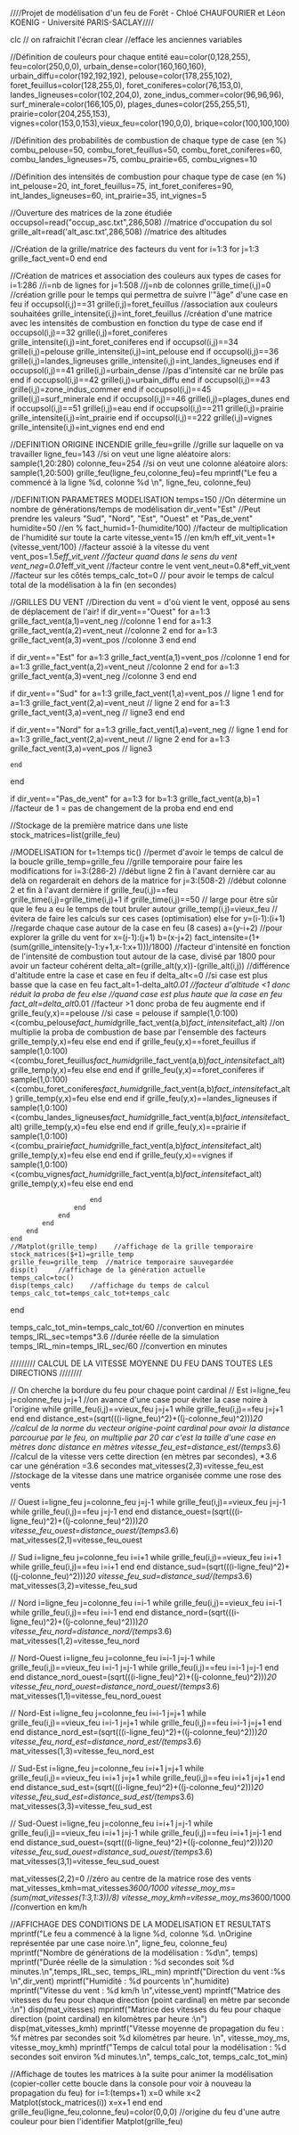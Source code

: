 ////Projet de modélisation d'un feu de Forêt - Chloé CHAUFOURIER et Léon KOENIG - Université PARIS-SACLAY////

clc // on rafraichit l'écran
clear //efface les anciennes variables

//Définition de couleurs pour chaque entité
eau=color(0,128,255), feu=color(250,0,0), urbain_dense=color(160,160,160), urbain_diffu=color(192,192,192), pelouse=color(178,255,102), foret_feuillus=color(128,255,0), foret_coniferes=color(76,153,0), landes_ligneuses=color(102,204,0), zone_indus_commer=color(96,96,96), surf_minerale=color(166,105,0), plages_dunes=color(255,255,51), prairie=color(204,255,153), vignes=color(153,0,153),vieux_feu=color(190,0,0), brique=color(100,100,100)

//Définition des probabilités de combustion de chaque type de case (en %)
combu_pelouse=50, combu_foret_feuillus=50, combu_foret_coniferes=60, combu_landes_ligneuses=75, combu_prairie=65, combu_vignes=10

//Définition des intensités de combustion pour chaque type de case (en %)
int_pelouse=20, int_foret_feuillus=75, int_foret_coniferes=90, int_landes_ligneuses=60, int_prairie=35, int_vignes=5

//Ouverture des matrices de la zone étudiée
occupsol=read("occup_asc.txt",286,508)  //matrice d'occupation du sol
grille_alt=read('alt_asc.txt',286,508)  //matrice des altitudes

//Création de la grille/matrice des facteurs du vent
for i=1:3
    for j=1:3
        grille_fact_vent=0
    end
end

//Création de matrices et association des couleurs aux types de cases
for i=1:286     //i=nb de lignes
    for j=1:508     //j=nb de colonnes
        grille_time(i,j)=0  //création grille pour le temps qui permettra de suivre l'"âge" d'une case en feu
        if occupsol(i,j)==31
            grille(i,j)=foret_feuillus  //association aux couleurs souhaitées
            grille_intensite(i,j)=int_foret_feuillus    //création d'une matrice avec les intensités de combustion en fonction du type de case
        end
        if occupsol(i,j)==32
            grille(i,j)=foret_coniferes
            grille_intensite(i,j)=int_foret_coniferes
        end
        if occupsol(i,j)==34
            grille(i,j)=pelouse
            grille_intensite(i,j)=int_pelouse
        end
        if occupsol(i,j)==36
            grille(i,j)=landes_ligneuses
            grille_intensite(i,j)=int_landes_ligneuses
        end
        if occupsol(i,j)==41
            grille(i,j)=urbain_dense    //pas d'intensité car ne brûle pas
        end
        if occupsol(i,j)==42
            grille(i,j)=urbain_diffu
        end
        if occupsol(i,j)==43
            grille(i,j)=zone_indus_commer
        end
        if occupsol(i,j)==45
            grille(i,j)=surf_minerale
        end
        if occupsol(i,j)==46
            grille(i,j)=plages_dunes
        end
        if occupsol(i,j)==51
            grille(i,j)=eau
        end
        if occupsol(i,j)==211
            grille(i,j)=prairie
            grille_intensite(i,j)=int_prairie
        end
        if occupsol(i,j)==222
            grille(i,j)=vignes
            grille_intensite(i,j)=int_vignes
        end
    end
end

//DEFINITION ORIGINE INCENDIE
grille_feu=grille   //grille sur laquelle on va travailler
ligne_feu=143   //si on veut une ligne aléatoire alors: sample(1,20:280)
colonne_feu=254 //si on veut une colonne aléatoire alors: sample(1,20:500)
grille_feu(ligne_feu,colonne_feu)=feu
mprintf("Le feu a commencé à la ligne %d, colonne %d \n", ligne_feu, colonne_feu)


//DEFINITION PARAMETRES MODELISATION
temps=150   //On détermine un nombre de générations/temps de modélisation
dir_vent="Est" //Peut prendre les valeurs "Sud", "Nord", "Est", "Ouest" et "Pas_de_vent"
humidite=50 //en %
fact_humid=1-(humidite/100)  //facteur de multiplication de l'humidité sur toute la carte
vitesse_vent=15  //en km/h
eff_vit_vent=1+(vitesse_vent/100)  //facteur assoié à la vitesse du vent
vent_pos=1.5*eff_vit_vent  //facteur quand dans le sens du vent
vent_neg=0.01*eff_vit_vent  //facteur contre le vent
vent_neut=0.8*eff_vit_vent  //facteur sur les côtés
temps_calc_tot=0    // pour avoir le temps de calcul total de la modélisation à la fin (en secondes)

//GRILLES DU VENT
//Direction du vent = d'où vient le vent, opposé au sens de déplacement de l'air!
if dir_vent=="Ouest"
    for a=1:3
        grille_fact_vent(a,1)=vent_neg //colonne 1
    end
    for a=1:3
        grille_fact_vent(a,2)=vent_neut //colonne 2
    end
    for a=1:3
        grille_fact_vent(a,3)=vent_pos //colonne 3
    end
end

if dir_vent=="Est"
    for a=1:3
        grille_fact_vent(a,1)=vent_pos  //colonne 1
    end
    for a=1:3
        grille_fact_vent(a,2)=vent_neut //colonne 2
    end
    for a=1:3
        grille_fact_vent(a,3)=vent_neg  //colonne 3
    end
end

if dir_vent=="Sud"
    for a=1:3
        grille_fact_vent(1,a)=vent_pos  // ligne 1
    end
    for a=1:3
        grille_fact_vent(2,a)=vent_neut // ligne 2
    end
    for a=1:3
        grille_fact_vent(3,a)=vent_neg  // ligne3
    end
end

if dir_vent=="Nord"
    for a=1:3
        grille_fact_vent(1,a)=vent_neg  // ligne 1
    end
    for a=1:3
        grille_fact_vent(2,a)=vent_neut // ligne 2
    end
    for a=1:3
        grille_fact_vent(3,a)=vent_pos  // ligne3

    end
end

if dir_vent=="Pas_de_vent"
    for a=1:3
        for b=1:3
            grille_fact_vent(a,b)=1 //facteur de 1 = pas de changement de la proba
        end
    end
end

//Stockage de la première matrice dans une liste
stock_matrices=list(grille_feu)

//MODELISATION
for t=1:temps
    tic()   //permet d'avoir le temps de calcul de la boucle
    grille_temp=grille_feu  //grille temporaire pour faire les modifications
    for i=3:(286-2)    //début ligne 2 fin à l'avant dernière car au delà on regarderait en dehors de la matrice
        for j=3:(508-2)    //début colonne 2 et fin à l'avant dernière 
            if grille_feu(i,j)==feu
                grille_time(i,j)=grille_time(i,j)+1
                if grille_time(i,j)==50     // large pour être sûr que le feu a eu le temps de tout bruler autour
                    grille_temp(i,j)=vieux_feu  //évitera de faire les calculs sur ces cases (optimisation)
                else
                    for y=(i-1):(i+1)   //regarde chaque case autour de la case en feu (8 cases)
                        a=(y-i+2)   //pour explorer la grille du vent
                        for x=(j-1):(j+1)
                            b=(x-j+2)
                            fact_intensite=(1+(sum(grille_intensite(y-1:y+1,x-1:x+1)))/1800)  //facteur d'intensité en fonction de l'intensité de combustion tout autour de la case, divisé par 1800 pour avoir un facteur cohérent
                            delta_alt=(grille_alt(y,x))-(grille_alt(i,j))  //différence d'altitude entre la case et case en feu
                            if delta_alt<=0 //si case est plus basse que la case en feu
                                fact_alt=1-delta_alt*0.01   //facteur d'altitude <1 donc réduit la proba de feu
                            else    //quand case est plus haute que la case en feu
                                fact_alt=delta_alt*0.01 //facteur >1 donc proba de feu augmente
                            end
                            if grille_feu(y,x)==pelouse //si case = pelouse
                                if sample(1,0:100)<(combu_pelouse*fact_humid*grille_fact_vent(a,b)*fact_intensite*fact_alt) //on multiplie la proba de combustion de base par l'ensemble des facteurs
                                    grille_temp(y,x)=feu
                                else
                                end
                            end
                            if grille_feu(y,x)==foret_feuillus
                                if sample(1,0:100)<(combu_foret_feuillus*fact_humid*grille_fact_vent(a,b)*fact_intensite*fact_alt)
                                    grille_temp(y,x)=feu
                                else
                                end
                            end
                            if grille_feu(y,x)==foret_coniferes
                                if sample(1,0:100)<(combu_foret_coniferes*fact_humid*grille_fact_vent(a,b)*fact_intensite*fact_alt)
                                    grille_temp(y,x)=feu
                                else
                                end
                            end
                            if grille_feu(y,x)==landes_ligneuses
                                if sample(1,0:100)<(combu_landes_ligneuses*fact_humid*grille_fact_vent(a,b)*fact_intensite*fact_alt)
                                    grille_temp(y,x)=feu
                                else
                                end
                            end
                            if grille_feu(y,x)==prairie
                                if sample(1,0:100)<(combu_prairie*fact_humid*grille_fact_vent(a,b)*fact_intensite*fact_alt)
                                    grille_temp(y,x)=feu
                                else
                                end
                            end
                            if grille_feu(y,x)==vignes
                                if sample(1,0:100)<(combu_vignes*fact_humid*grille_fact_vent(a,b)*fact_intensite*fact_alt)
                                    grille_temp(y,x)=feu
                                else
                                end
                            end

                        end
                    end
                end
            end
        end
    end
    //Matplot(grille_temp)    //affichage de la grille temporaire
    stock_matrices($+1)=grille_temp
    grille_feu=grille_temp  //matrice temporaire sauvegardée
    disp(t)     //affichage de la génération actuelle
    temps_calc=toc()
    disp(temps_calc)    //affichage du temps de calcul
    temps_calc_tot=temps_calc_tot+temps_calc
end

temps_calc_tot_min=temps_calc_tot/60    //convertion en minutes
temps_IRL_sec=temps*3.6 //durée réelle de la simulation
temps_IRL_min=temps_IRL_sec/60  //convertion en minutes

///////// CALCUL DE LA VITESSE MOYENNE DU FEU DANS TOUTES LES DIRECTIONS ////////

// On cherche la bordure du feu pour chaque point cardinal
// Est
i=ligne_feu
j=colonne_feu
j=j+1   //on avance d'une case pour éviter la case noire à l'origine
while grille_feu(i,j)==vieux_feu
    j=j+1
    while grille_feu(i,j)==feu
        j=j+1
    end
end
distance_est=(sqrt(((i-ligne_feu)^2)+((j-colonne_feu)^2)))*20 //calcul de la norme du vecteur origine-point cardinal pour avoir la distance parcourue par le feu, on multiplie par 20 car c'est la taille d'une case en mètres donc distance en mètres
vitesse_feu_est=distance_est/(temps*3.6)  //calcul de la vitesse vers cette direction (en mètres par secondes), *3.6 car une génération =3.6 secondes
mat_vitesses(2,3)=vitesse_feu_est   //stockage de la vitesse dans une matrice organisée comme une rose des vents

// Ouest
i=ligne_feu
j=colonne_feu
j=j-1
while grille_feu(i,j)==vieux_feu
    j=j-1
    while grille_feu(i,j)==feu
        j=j-1
    end
end
distance_ouest=(sqrt(((i-ligne_feu)^2)+((j-colonne_feu)^2)))*20
vitesse_feu_ouest=distance_ouest/(temps*3.6)
mat_vitesses(2,1)=vitesse_feu_ouest

// Sud
i=ligne_feu
j=colonne_feu
i=i+1
while grille_feu(i,j)==vieux_feu
    i=i+1
    while grille_feu(i,j)==feu
        i=i+1
    end
end
distance_sud=(sqrt(((i-ligne_feu)^2)+((j-colonne_feu)^2)))*20
vitesse_feu_sud=distance_sud/(temps*3.6)
mat_vitesses(3,2)=vitesse_feu_sud

// Nord
i=ligne_feu
j=colonne_feu
i=i-1
while grille_feu(i,j)==vieux_feu
    i=i-1
    while grille_feu(i,j)==feu
        i=i-1
    end
end
distance_nord=(sqrt(((i-ligne_feu)^2)+((j-colonne_feu)^2)))*20
vitesse_feu_nord=distance_nord/(temps*3.6)
mat_vitesses(1,2)=vitesse_feu_nord

// Nord-Ouest
i=ligne_feu
j=colonne_feu
i=i-1
j=j-1
while grille_feu(i,j)==vieux_feu
    i=i-1
    j=j-1
    while grille_feu(i,j)==feu
        i=i-1
        j=j-1
    end
end
distance_nord_ouest=(sqrt(((i-ligne_feu)^2)+((j-colonne_feu)^2)))*20
vitesse_feu_nord_ouest=distance_nord_ouest/(temps*3.6)
mat_vitesses(1,1)=vitesse_feu_nord_ouest

// Nord-Est
i=ligne_feu
j=colonne_feu
i=i-1
j=j+1
while grille_feu(i,j)==vieux_feu
    i=i-1
    j=j+1
    while grille_feu(i,j)==feu
        i=i-1
        j=j+1
    end
end
distance_nord_est=(sqrt(((i-ligne_feu)^2)+((j-colonne_feu)^2)))*20
vitesse_feu_nord_est=distance_nord_est/(temps*3.6)
mat_vitesses(1,3)=vitesse_feu_nord_est

// Sud-Est
i=ligne_feu
j=colonne_feu
i=i+1
j=j+1
while grille_feu(i,j)==vieux_feu
    i=i+1
    j=j+1
    while grille_feu(i,j)==feu
        i=i+1
        j=j+1
    end
end
distance_sud_est=(sqrt(((i-ligne_feu)^2)+((j-colonne_feu)^2)))*20
vitesse_feu_sud_est=distance_sud_est/(temps*3.6)
mat_vitesses(3,3)=vitesse_feu_sud_est

// Sud-Ouest
i=ligne_feu
j=colonne_feu
i=i+1
j=j-1
while grille_feu(i,j)==vieux_feu
    i=i+1
    j=j-1
    while grille_feu(i,j)==feu
        i=i+1
        j=j-1
    end
end
distance_sud_ouest=(sqrt(((i-ligne_feu)^2)+((j-colonne_feu)^2)))*20
vitesse_feu_sud_ouest=distance_sud_ouest/(temps*3.6)
mat_vitesses(3,1)=vitesse_feu_sud_ouest

mat_vitesses(2,2)=0 //zéro au centre de la matrice rose des vents
mat_vitesses_kmh=mat_vitesses*3600/1000
vitesse_moy_ms=(sum(mat_vitesses(1:3,1:3))/8)
vitesse_moy_kmh=vitesse_moy_ms*3600/1000 //convertion en km/h

//AFFICHAGE DES CONDITIONS DE LA MODELISATION ET RESULTATS
mprintf("Le feu a commencé à la ligne %d, colonne %d. \nOrigine représentée par une case noire.\n", ligne_feu, colonne_feu)
mprintf("Nombre de générations de la modélisation :  %d\n", temps)
mprintf("Durée réelle de la simulation : %d secondes soit %d minutes.\n",temps_IRL_sec, temps_IRL_min)
mprintf("Direction du vent :%s \n",dir_vent)
mprintf("Humidité : %d pourcents \n",humidite)
mprintf("Vitesse du vent : %d km/h \n",vitesse_vent)
mprintf("Matrice des vitesses du feu pour chaque direction (point cardinal) en mètre par seconde :\n")
disp(mat_vitesses)
mprintf("Matrice des vitesses du feu pour chaque direction (point cardinal) en kilomètres par heure :\n")
disp(mat_vitesses_kmh)
mprintf("Vitesse moyenne de propagation du feu : %f mètres par secondes soit %d kilomètres par heure. \n", vitesse_moy_ms, vitesse_moy_kmh)
mprintf("Temps de calcul total pour la modélisation : %d secondes soit environ %d minutes.\n", temps_calc_tot, temps_calc_tot_min)


//Affichage de toutes les matrices à la suite pour animer la modélisation (copier-coller cette boucle dans la console pour voir à nouveau la propagation du feu)
for i=1:(temps+1)
    x=0
    while x<2
        Matplot(stock_matrices(i))
        x=x+1
    end
end
grille_feu(ligne_feu,colonne_feu)=color(0,0,0)  //origine du feu d'une autre couleur pour bien l'identifier
Matplot(grille_feu)
